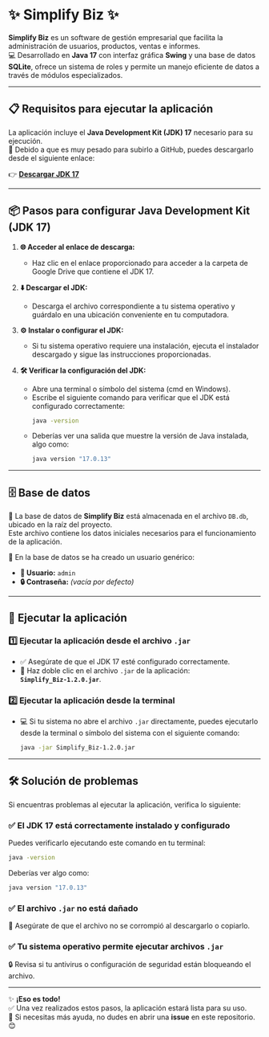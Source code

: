 # **✨ Simplify Biz ✨**

**Simplify Biz** es un software de gestión empresarial que facilita la administración de usuarios, productos, ventas e informes.  
💻 Desarrollado en **Java 17** con interfaz gráfica **Swing** y una base de datos **SQLite**, ofrece un sistema de roles y permite un manejo eficiente de datos a través de módulos especializados.

---

## **📋 Requisitos para ejecutar la aplicación**

La aplicación incluye el **Java Development Kit (JDK) 17** necesario para su ejecución.  
📂 Debido a que es muy pesado para subirlo a GitHub, puedes descargarlo desde el siguiente enlace:  

👉 **[Descargar JDK 17](https://drive.google.com/drive/folders/1CHVm_3HjK0IjaXTTfKMHW5suttgtCoCs?usp=drive_link)**  

---

## **📦 Pasos para configurar Java Development Kit (JDK 17)**

1. **🌐 Acceder al enlace de descarga:**
   - Haz clic en el enlace proporcionado para acceder a la carpeta de Google Drive que contiene el JDK 17.

2. **⬇️ Descargar el JDK:**
   - Descarga el archivo correspondiente a tu sistema operativo y guárdalo en una ubicación conveniente en tu computadora.

3. **⚙️ Instalar o configurar el JDK:**
   - Si tu sistema operativo requiere una instalación, ejecuta el instalador descargado y sigue las instrucciones proporcionadas.

4. **🛠️ Verificar la configuración del JDK:**
   - Abre una terminal o símbolo del sistema (cmd en Windows).
   - Escribe el siguiente comando para verificar que el JDK está configurado correctamente:
     ```bash
     java -version
     ```
   - Deberías ver una salida que muestre la versión de Java instalada, algo como:
     ```bash
     java version "17.0.13"
     ```

---

## **🗄️ Base de datos**

📂 La base de datos de **Simplify Biz** está almacenada en el archivo `DB.db`, ubicado en la raíz del proyecto.  
Este archivo contiene los datos iniciales necesarios para el funcionamiento de la aplicación.  

🔑 En la base de datos se ha creado un usuario genérico:  

- **👤 Usuario:** `admin`  
- **🔒 Contraseña:** *(vacía por defecto)*  

---

## **🚀 Ejecutar la aplicación**

### **1️⃣ Ejecutar la aplicación desde el archivo `.jar`**
- ✅ Asegúrate de que el JDK 17 esté configurado correctamente.
- 📁 Haz doble clic en el archivo `.jar` de la aplicación:  
  **`Simplify_Biz-1.2.0.jar`**.

### **2️⃣ Ejecutar la aplicación desde la terminal**
- 💻 Si tu sistema no abre el archivo `.jar` directamente, puedes ejecutarlo desde la terminal o símbolo del sistema con el siguiente comando:  
  ```bash
  java -jar Simplify_Biz-1.2.0.jar
  ```

---

## **🛠️ Solución de problemas**

Si encuentras problemas al ejecutar la aplicación, verifica lo siguiente:

### ✅ **El JDK 17 está correctamente instalado y configurado**
Puedes verificarlo ejecutando este comando en tu terminal:  
```bash
java -version
```  
Deberías ver algo como:  
```bash
java version "17.0.13"
```

### ✅ **El archivo `.jar` no está dañado**
🧐 Asegúrate de que el archivo no se corrompió al descargarlo o copiarlo.

### ✅ **Tu sistema operativo permite ejecutar archivos `.jar`**
🔒 Revisa si tu antivirus o configuración de seguridad están bloqueando el archivo.

---

✨ **¡Eso es todo!**  
✅ Una vez realizados estos pasos, la aplicación estará lista para su uso.  
💬 Si necesitas más ayuda, no dudes en abrir una **issue** en este repositorio. 😊
